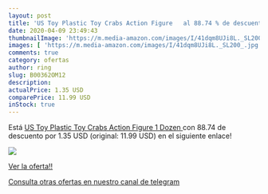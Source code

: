 ```yaml
---
layout: post
title: 'US Toy Plastic Toy Crabs Action Figure   al 88.74 % de descuento'
date: 2020-04-09 23:49:43
thumbnailImage: 'https://m.media-amazon.com/images/I/41dqm8UJi8L._SL200_.jpg'
images: [ 'https://m.media-amazon.com/images/I/41dqm8UJi8L._SL200_.jpg' ]
comments: true
category: ofertas
author: ring
slug: B00362OM12
description:
actualPrice: 1.35 USD
comparePrice: 11.99 USD
inStock: true
---
```


Está [US Toy Plastic Toy Crabs Action Figure  1 Dozen ](https://www.amazon.com/dp/B00362OM12/?tag=redken08-20) con 88.74 de descuento por 1.35 USD (original: 11.99 USD) en el siguiente enlace!

[![](https://m.media-amazon.com/images/I/41dqm8UJi8L._SL200_.jpg)](https://www.amazon.com/dp/B00362OM12/?tag=redken08-20)

[Ver la oferta!!](https://www.amazon.com/dp/B00362OM12/?tag=redken08-20)

[Consulta otras ofertas en nuestro canal de telegram](https://t.me/s/ofertas25)
